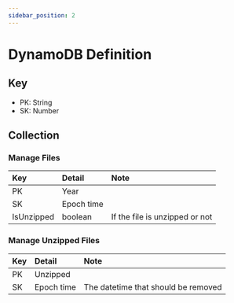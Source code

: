 ```yaml
---
sidebar_position: 2
---
```


# DynamoDB Definition

## Key

* PK: String
* SK: Number

## Collection

### Manage Files

| Key        | Detail     | Note                           |
|:-----------|:-----------|:-------------------------------|
| PK         | Year       |                                |
| SK         | Epoch time |                                |
| IsUnzipped | boolean    | If the file is unzipped or not |

### Manage Unzipped Files

| Key | Detail     | Note                                |
|:----|:-----------|:------------------------------------|
| PK  | Unzipped   |                                     |
| SK  | Epoch time | The datetime that should be removed |
